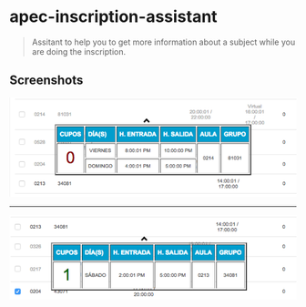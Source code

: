 # apec-inscription-assistant
> Assitant to help you to get more information about a subject while you are doing the inscription.


## Screenshots
![example 2](https://raw.githubusercontent.com/DannyFeliz/apec-inscription-assistant/master/examples-imgs/example1.png?token=AFNRjW2JQHrdMVDag7LdW0UPJV_oXe1Jks5Zo9u8wA%3D%3D)

<hr>

![example 2](https://raw.githubusercontent.com/DannyFeliz/apec-inscription-assistant/master/examples-imgs/example2.png?token=AFNRjZVpwrqxKNxA9yhemtcv7Rt5VZtMks5Zo9vZwA%3D%3D)
